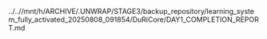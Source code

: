../..//mnt/h/ARCHIVE/.UNWRAP/STAGE3/backup_repository/learning_system_fully_activated_20250808_091854/DuRiCore/DAY1_COMPLETION_REPORT.md